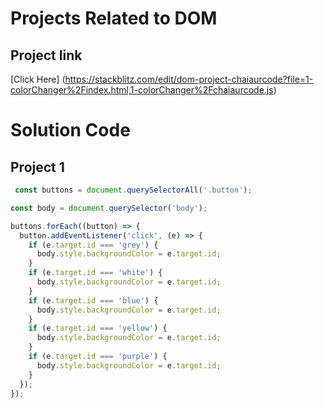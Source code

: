 # Projects Related to DOM

## Project link

[Click Here] (https://stackblitz.com/edit/dom-project-chaiaurcode?file=1-colorChanger%2Findex.html,1-colorChanger%2Fchaiaurcode.js)

# Solution Code

## Project 1

``` Javascript
 const buttons = document.querySelectorAll('.button');

const body = document.querySelector('body');

buttons.forEach((button) => {
  button.addEventListener('click', (e) => {
    if (e.target.id === 'grey') {
      body.style.backgroundColor = e.target.id;
    }
    if (e.target.id === 'white') {
      body.style.backgroundColor = e.target.id;
    }
    if (e.target.id === 'blue') {
      body.style.backgroundColor = e.target.id;
    }
    if (e.target.id === 'yellow') {
      body.style.backgroundColor = e.target.id;
    }
    if (e.target.id === 'purple') {
      body.style.backgroundColor = e.target.id;
    }
  });
});

```

